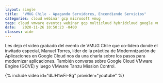 ```yaml
---
layout: single
title:  "VMUG Chile - Apagando Servidores, Encendiendo Servicios"
categories: cloud webinar gcp microsoft vmug
tags: cloud vmware eventos webinar gcp multicloud hybridcloud google vmug
date:   2020-11-26 10:50:23 -0400
classes: wide
---
```

Les dejo el video grabado del evento de VMUG Chile que co-lidero donde el invitado especial, Manuel Torres, líder de la práctica de Modernnización de Aplicaciones en Google Cloud nos da una charla sobre los pasos para modernizar aplicaciones. También conversa sobre Google Cloud VMware Engine (GCVE) y luego VMware Tanzu Mission Control.

{% include video id="dIJH1wFr-8g" provider="youtube" %}